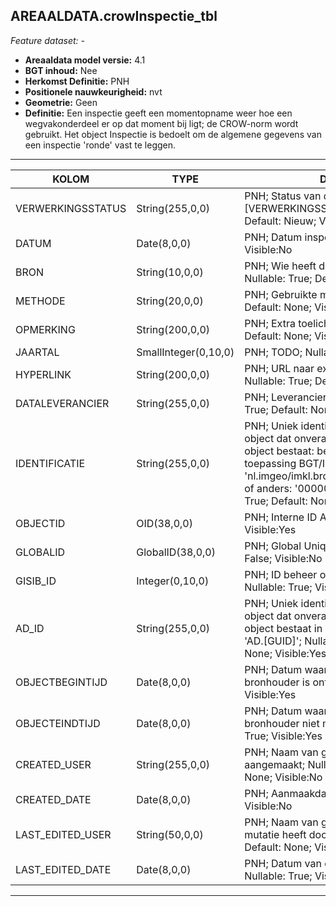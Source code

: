 ## AREAALDATA.crowInspectie_tbl

*Feature dataset: -*

* __Areaaldata model versie:__ 4.1
* __BGT inhoud:__ Nee
* __Herkomst Definitie:__ PNH
* __Positionele nauwkeurigheid:__ nvt
* __Geometrie:__ Geen
* __Definitie:__ Een inspectie geeft een momentopname weer hoe een wegvakonderdeel er op dat moment bij ligt; de
CROW-norm wordt gebruikt. Het object Inspectie is bedoelt om de algemene gegevens van een inspectie 'ronde' vast te leggen.

***

|KOLOM                               |TYPE                   |DEFINITIE|
|------                              |----                   |-----    |
|VERWERKINGSSTATUS                   |String(255,0,0)        |PNH; Status van de gegevens; keuzelijst [VERWERKINGSSTATUS]; Nullable: False; Default: Nieuw; Visible:Yes|
|DATUM                               |Date(8,0,0)            |PNH; Datum inspectie; Nullable: True; Visible:No|
|BRON                                |String(10,0,0)         |PNH; Wie heeft de inspectie uitgevoerd; Nullable: True; Default: None; Visible:No|
|METHODE                             |String(20,0,0)         |PNH; Gebruikte methode; Nullable: True; Default: None; Visible:No|
|OPMERKING                           |String(200,0,0)        |PNH; Extra toelichting; Nullable: True; Default: None; Visible:No|
|JAARTAL                             |SmallInteger(0,10,0)   |PNH; TODO; Nullable: True; Visible:No|
|HYPERLINK                           |String(200,0,0)        |PNH; URL naar extern document; Nullable: True; Default: None; Visible:No|
|DATALEVERANCIER                     |String(255,0,0)        |PNH; Leverancier van de data; Nullable: True; Default: None|
|IDENTIFICATIE                       |String(255,0,0)        |PNH; Uniek identificatienummer voor het object dat onveranderlijk is zolang het object bestaat: bevat indien van toepassing BGT/IMKL ID in format 'nl.imgeo/imkl.bronhouderscode.LokaalID' of anders: '00000'.LokaalID; Nullable: True; Default: None; Visible:No|
|OBJECTID                            |OID(38,0,0)            |PNH; Interne ID ArcGIS; Nullable: False; Visible:Yes|
|GLOBALID                            |GlobalID(38,0,0)       |PNH; Global Unique Identifier; Nullable: False; Visible:No|
|GISIB_ID                            |Integer(0,10,0)        |PNH; ID beheer openbare ruimte (GISIB); Nullable: True; Visible:No|
|AD_ID                               |String(255,0,0)        |PNH; Uniek identificatienummer voor het object dat onveranderlijk is zolang het object bestaat in Areaaldata: in format 'AD.[GUID]'; Nullable: False; Default: None; Visible:Yes|
|OBJECTBEGINTIJD                     |Date(8,0,0)            |PNH; Datum waarop het object bij de bronhouder is ontstaan; Nullable: True; Visible:Yes|
|OBJECTEINDTIJD                      |Date(8,0,0)            |PNH; Datum waarop het object bij de bronhouder niet meer geldig is; Nullable: True; Visible:Yes|
|CREATED_USER                        |String(255,0,0)        |PNH; Naam van gebruiker die de rij heeft aangemaakt; Nullable: True; Default: None; Visible:No|
|CREATED_DATE                        |Date(8,0,0)            |PNH; Aanmaakdatum; Nullable: True; Visible:No|
|LAST_EDITED_USER                    |String(50,0,0)         |PNH; Naam van gebruiker die de laatste mutatie heeft doorgevoerd; Nullable: True; Default: None; Visible:No|
|LAST_EDITED_DATE                    |Date(8,0,0)            |PNH; Datum van de laatste mutatie; Nullable: True; Visible:No|


***

